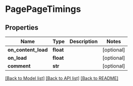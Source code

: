 # PagePageTimings


## Properties
Name | Type | Description | Notes
------------ | ------------- | ------------- | -------------
**on_content_load** | **float** |  | [optional] 
**on_load** | **float** |  | [optional] 
**comment** | **str** |  | [optional] 

[[Back to Model list]](../README.md#documentation-for-models) [[Back to API list]](../README.md#documentation-for-api-endpoints) [[Back to README]](../README.md)


